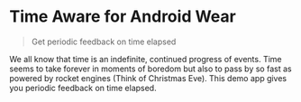 # Time Aware for Android Wear

> Get periodic feedback on time elapsed

We all know that time is an indefinite, continued progress of events. Time seems to take forever in moments of boredom but also to pass by so fast as powered by rocket engines (Think of Christmas Eve). This demo app gives you periodic feedback on time elapsed.

